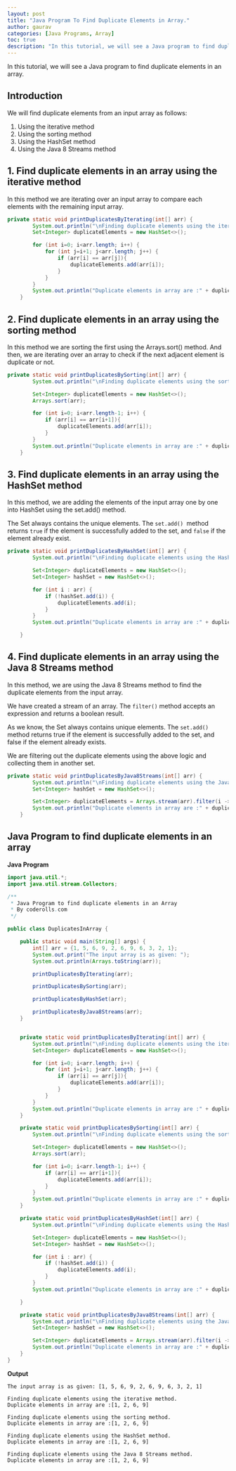 ```yaml
---
layout: post  
title: "Java Program To Find Duplicate Elements in Array."  
author: gaurav  
categories: [Java Programs, Array]  
toc: true
description: "In this tutorial, we will see a Java program to find duplicate elements in an array."
---
```


In this tutorial, we will see a Java program to find duplicate elements in an array.

## Introduction

We will find duplicate elements from an input array as follows:

1. Using the iterative method
2. Using the sorting method
3. Using the HashSet method
4. Using the Java 8 Streams method



## 1. Find duplicate elements in an array using the iterative method

In this method we are iterating over an input array to compare each elements with the remaining input array. 

```java
private static void printDuplicatesByIterating(int[] arr) {
        System.out.println("\nFinding duplicate elements using the iterative method.");
        Set<Integer> duplicateElements = new HashSet<>();

        for (int i=0; i<arr.length; i++) {
            for (int j=i+1; j<arr.length; j++) {
                if (arr[i] == arr[j]){
                    duplicateElements.add(arr[i]);
                }
            }
        }
        System.out.println("Duplicate elements in array are :" + duplicateElements);
    }
```



## 2. Find duplicate elements in an array using the sorting method

In this method we are sorting the first using the Arrays.sort() method.  And then, we are iterating over an array to check if the next adjacent element is duplicate or not.

```java
private static void printDuplicatesBySorting(int[] arr) {
        System.out.println("\nFinding duplicate elements using the sorting method.");

        Set<Integer> duplicateElements = new HashSet<>();
        Arrays.sort(arr);

        for (int i=0; i<arr.length-1; i++) {
            if (arr[i] == arr[i+1]){
                duplicateElements.add(arr[i]);
            }
        }
        System.out.println("Duplicate elements in array are :" + duplicateElements);
    }
```



## 3. Find duplicate elements in an array using the HashSet method

In this method, we are adding the elements of the input array one by one into HashSet using the set.add() method. 

The Set always contains the unique elements. The `set.add() `method returns `true` if the element is successfully added to the set, and `false` if the element already exist.

```java
private static void printDuplicatesByHashSet(int[] arr) {
        System.out.println("\nFinding duplicate elements using the HashSet method.");

        Set<Integer> duplicateElements = new HashSet<>();
        Set<Integer> hashSet = new HashSet<>();

        for (int i : arr) {
            if (!hashSet.add(i)) {
                duplicateElements.add(i);
            }
        }
        System.out.println("Duplicate elements in array are :" + duplicateElements);

    }
```

## 4. Find duplicate elements in an array using the Java 8 Streams method

In this method, we are using the Java 8 Streams method to find the duplicate elements from the input array.

We have created a stream of an array. The `filter()` method accepts an expression and returns a boolean result.

As we know, the Set always contains unique elements. The `set.add()` method returns true if the element is successfully added to the set, and false if the element already exists.

We are filtering out the duplicate elements using the above logic and collecting them in another set.

```java
private static void printDuplicatesByJava8Streams(int[] arr) {
        System.out.println("\nFinding duplicate elements using the Java 8 Streams method.");
        Set<Integer> hashSet = new HashSet<>();

        Set<Integer> duplicateElements = Arrays.stream(arr).filter(i -> !hashSet.add(i)).boxed().collect(Collectors.toSet());
        System.out.println("Duplicate elements in array are :" + duplicateElements);
    }
```



## Java Program to find duplicate elements in an array

**Java Program**

```java
import java.util.*;
import java.util.stream.Collectors;

/**
 * Java Program to find duplicate elements in an Array
 * By coderolls.com
 */

public class DuplicatesInArray {

    public static void main(String[] args) {
        int[] arr = {1, 5, 6, 9, 2, 6, 9, 6, 3, 2, 1};
        System.out.print("The input array is as given: ");
        System.out.println(Arrays.toString(arr));

        printDuplicatesByIterating(arr);

        printDuplicatesBySorting(arr);

        printDuplicatesByHashSet(arr);

        printDuplicatesByJava8Streams(arr);
    }


    private static void printDuplicatesByIterating(int[] arr) {
        System.out.println("\nFinding duplicate elements using the iterative method.");
        Set<Integer> duplicateElements = new HashSet<>();

        for (int i=0; i<arr.length; i++) {
            for (int j=i+1; j<arr.length; j++) {
                if (arr[i] == arr[j]){
                    duplicateElements.add(arr[i]);
                }
            }
        }
        System.out.println("Duplicate elements in array are :" + duplicateElements);
    }

    private static void printDuplicatesBySorting(int[] arr) {
        System.out.println("\nFinding duplicate elements using the sorting method.");

        Set<Integer> duplicateElements = new HashSet<>();
        Arrays.sort(arr);

        for (int i=0; i<arr.length-1; i++) {
            if (arr[i] == arr[i+1]){
                duplicateElements.add(arr[i]);
            }
        }
        System.out.println("Duplicate elements in array are :" + duplicateElements);
    }

    private static void printDuplicatesByHashSet(int[] arr) {
        System.out.println("\nFinding duplicate elements using the HashSet method.");

        Set<Integer> duplicateElements = new HashSet<>();
        Set<Integer> hashSet = new HashSet<>();

        for (int i : arr) {
            if (!hashSet.add(i)) {
                duplicateElements.add(i);
            }
        }
        System.out.println("Duplicate elements in array are :" + duplicateElements);

    }

    private static void printDuplicatesByJava8Streams(int[] arr) {
        System.out.println("\nFinding duplicate elements using the Java 8 Streams method.");
        Set<Integer> hashSet = new HashSet<>();

        Set<Integer> duplicateElements = Arrays.stream(arr).filter(i -> !hashSet.add(i)).boxed().collect(Collectors.toSet());
        System.out.println("Duplicate elements in array are :" + duplicateElements);
    }
}
```

**Output**

```
The input array is as given: [1, 5, 6, 9, 2, 6, 9, 6, 3, 2, 1]

Finding duplicate elements using the iterative method.
Duplicate elements in array are :[1, 2, 6, 9]

Finding duplicate elements using the sorting method.
Duplicate elements in array are :[1, 2, 6, 9]

Finding duplicate elements using the HashSet method.
Duplicate elements in array are :[1, 2, 6, 9]

Finding duplicate elements using the Java 8 Streams method.
Duplicate elements in array are :[1, 2, 6, 9]
```

